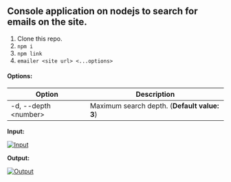 ## Console application on nodejs to search for emails on the site.

1) Clone this repo.
2) `npm i`
3) `npm link`
4) `emailer <site url> <...options>`

#### Options:
| Option      | Description |
| --------------- | --------------- |
| -d, --depth \<number\>| Maximum search depth. (**Default value: 3**)|

**Input:** 

 [![Input](https://i.ibb.co/YDG1J4Z/example-1.jpg)](https://ibb.co/PT8PJsQ)
 
**Output:**

 [![Output](https://i.ibb.co/c3Vmmyc/example-3.jpg)](https://ibb.co/vqRttcx)
